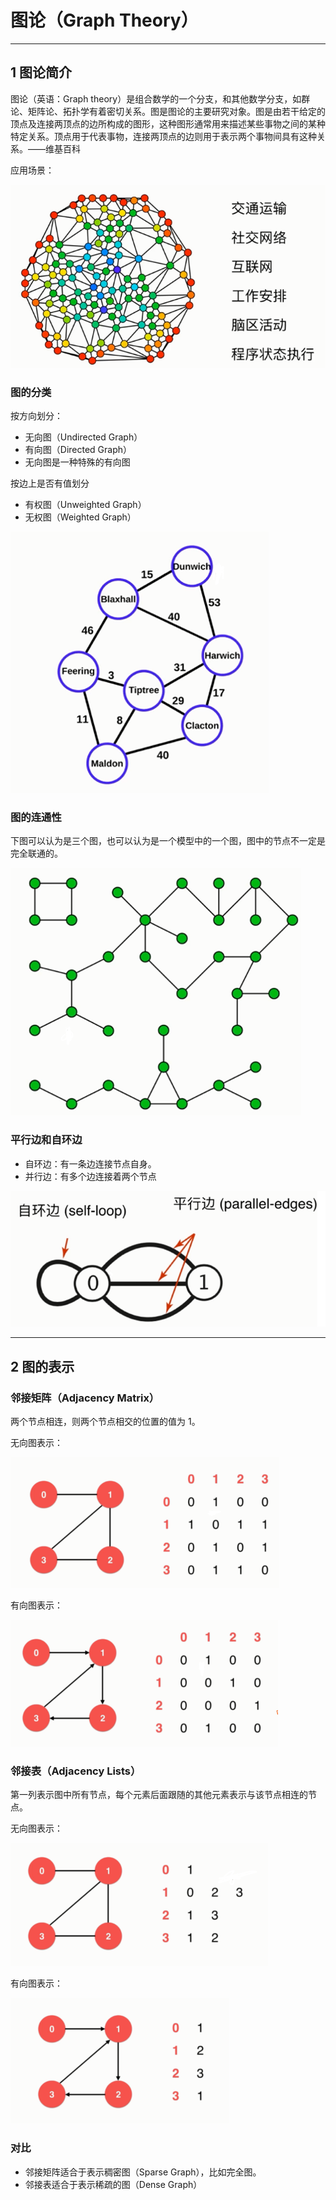 # 图论（Graph Theory）

---
## 1 图论简介

图论（英语：Graph theory）是组合数学的一个分支，和其他数学分支，如群论、矩阵论、拓扑学有着密切关系。图是图论的主要研究对象。图是由若干给定的顶点及连接两顶点的边所构成的图形，这种图形通常用来描述某些事物之间的某种特定关系。顶点用于代表事物，连接两顶点的边则用于表示两个事物间具有这种关系。——维基百科

应用场景：

![](index_files/snipaste_20181026_161523.png)

### 图的分类

按方向划分：

- 无向图（Undirected Graph）
- 有向图（Directed Graph）
- 无向图是一种特殊的有向图

按边上是否有值划分

- 有权图（Unweighted Graph）
- 无权图（Weighted Graph）

![](index_files/snipaste_20181026_162108.png)

### 图的连通性

下图可以认为是三个图，也可以认为是一个模型中的一个图，图中的节点不一定是完全联通的。

![](index_files/snipaste_20181026_162305.png)

### 平行边和自环边

- 自环边：有一条边连接节点自身。
- 并行边：有多个边连接着两个节点

![](index_files/snipaste_20181026_162613.png)

---
## 2 图的表示

### 邻接矩阵（Adjacency Matrix）

两个节点相连，则两个节点相交的位置的值为 1。

无向图表示：

![](index_files/snipaste_20181026_163124.png)

有向图表示：

![](index_files/snipaste_20181026_163226.png)

### 邻接表（Adjacency Lists）

第一列表示图中所有节点，每个元素后面跟随的其他元素表示与该节点相连的节点。

无向图表示：

![](index_files/snipaste_20181026_163348.png)

有向图表示：

![](index_files/snipaste_20181026_163736.png)

### 对比

- 邻接矩阵适合于表示稠密图（Sparse Graph），比如完全图。
- 邻接表适合于表示稀疏的图（Dense Graph）